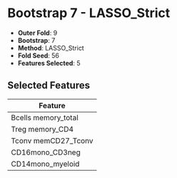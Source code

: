 # Bootstrap 7 - LASSO_Strict

- **Outer Fold**: 9
- **Bootstrap**: 7
- **Method**: LASSO_Strict
- **Fold Seed**: 56
- **Features Selected**: 5

## Selected Features

| Feature |
|---------|
| Bcells memory_total |
| Treg memory_CD4 |
| Tconv memCD27_Tconv |
| CD16mono_CD3neg |
| CD14mono_myeloid |
